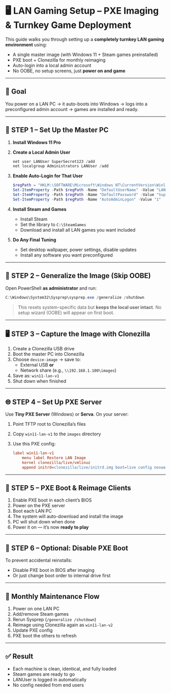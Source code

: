 # 🖥️ LAN Gaming Setup – PXE Imaging & Turnkey Game Deployment

This guide walks you through setting up a **completely turnkey LAN gaming environment** using:

- A single master image (with Windows 11 + Steam games preinstalled)  
- PXE boot + Clonezilla for monthly reimaging  
- Auto-login into a local admin account  
- No OOBE, no setup screens, just **power on and game**

---

## 🔧 Goal

You power on a LAN PC → it auto-boots into Windows → logs into a preconfigured admin account → games are installed and ready.

---

## 🧱 STEP 1 – Set Up the Master PC

1. **Install Windows 11 Pro**
2. **Create a Local Admin User**

   ```powershell
   net user LANUser SuperSecret123 /add
   net localgroup Administrators LANUser /add
   ```

3. **Enable Auto-Login for That User**

   ```powershell
   $regPath = "HKLM:\SOFTWARE\Microsoft\Windows NT\CurrentVersion\Winlogon"
   Set-ItemProperty -Path $regPath -Name "DefaultUserName" -Value "LANUser"
   Set-ItemProperty -Path $regPath -Name "DefaultPassword" -Value "SuperSecret123"
   Set-ItemProperty -Path $regPath -Name "AutoAdminLogon" -Value "1"
   ```

4. **Install Steam and Games**
   - Install Steam
   - Set the library to `C:\SteamGames`
   - Download and install all LAN games you want included

5. **Do Any Final Tuning**
   - Set desktop wallpaper, power settings, disable updates
   - Install any software you want preconfigured

---

## 🧼 STEP 2 – Generalize the Image (Skip OOBE)

Open PowerShell **as administrator** and run:

```powershell
C:\Windows\System32\Sysprep\sysprep.exe /generalize /shutdown
```

> This resets system-specific data but **keeps the local user intact**. No setup wizard (OOBE) will appear on first boot.

---

## 🖥️ STEP 3 – Capture the Image with Clonezilla

1. Create a Clonezilla USB drive
2. Boot the master PC into Clonezilla
3. Choose `device-image` → save to:
   - External USB **or**
   - Network share (e.g., `\\192.168.1.100\images`)
4. Save as: `win11-lan-v1`
5. Shut down when finished

---

## 🌐 STEP 4 – Set Up PXE Server

Use **Tiny PXE Server** (Windows) or **Serva**. On your server:

1. Point TFTP root to Clonezilla’s files
2. Copy `win11-lan-v1` to the `images` directory
3. Use this PXE config:

   ```cfg
   label win11-lan-v1
       menu label Restore LAN Image
       kernel clonezilla/live/vmlinuz
       append initrd=clonezilla/live/initrd.img boot=live config noswap edd=on nomodeset ocs_live_run="ocs-sr -e1 auto -e2 -r -j2 -scr -p poweroff restoredisk win11-lan-v1 sda" ocs_live_extra_param="" keyboard-layouts="NONE" ocs_live_batch="yes" locales="en_US.UTF-8" vga=788 fetch=tftp://192.168.1.100/clonezilla/live/filesystem.squashfs
   ```

---

## 🚀 STEP 5 – PXE Boot & Reimage Clients

1. Enable PXE boot in each client’s BIOS
2. Power on the PXE server
3. Boot each LAN PC
4. The system will auto-download and install the image
5. PC will shut down when done
6. Power it on — it’s now **ready to play**

---

## 🧯 STEP 6 – Optional: Disable PXE Boot

To prevent accidental reinstalls:
- Disable PXE boot in BIOS after imaging
- Or just change boot order to internal drive first

---

## 📅 Monthly Maintenance Flow

1. Power on one LAN PC
2. Add/remove Steam games
3. Rerun Sysprep (`/generalize /shutdown`)
4. Reimage using Clonezilla again as `win11-lan-v2`
5. Update PXE config
6. PXE boot the others to refresh

---

## ✅ Result

- Each machine is clean, identical, and fully loaded  
- Steam games are ready to go  
- LANUser is logged in automatically  
- No config needed from end users  
